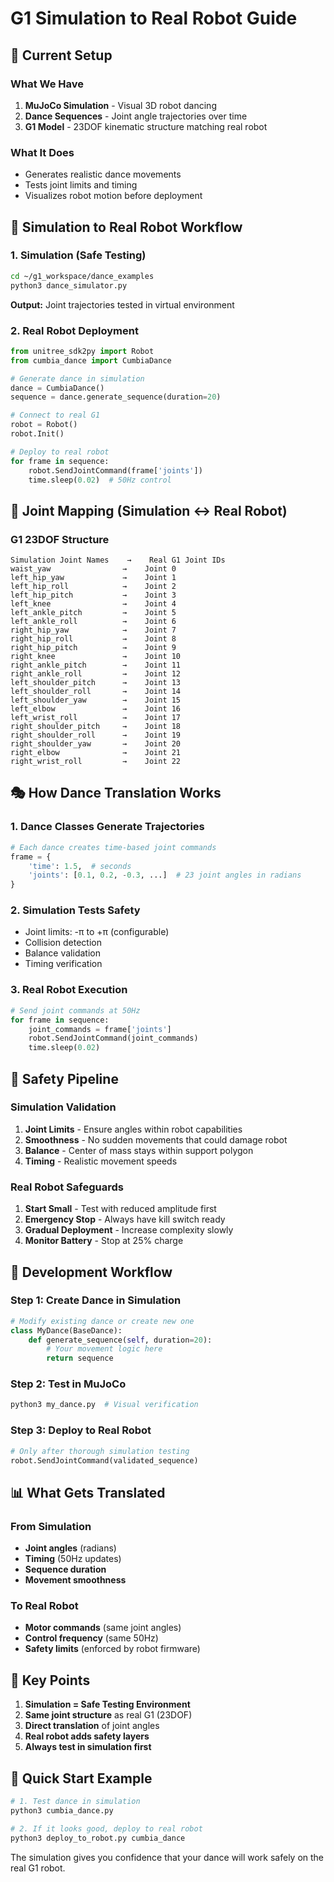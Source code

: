 # G1 Simulation to Real Robot Guide

## 🎯 Current Setup

### What We Have
1. **MuJoCo Simulation** - Visual 3D robot dancing
2. **Dance Sequences** - Joint angle trajectories over time
3. **G1 Model** - 23DOF kinematic structure matching real robot

### What It Does
- Generates realistic dance movements
- Tests joint limits and timing
- Visualizes robot motion before deployment

## 🔄 Simulation to Real Robot Workflow

### 1. Simulation (Safe Testing)
```bash
cd ~/g1_workspace/dance_examples
python3 dance_simulator.py
```
**Output:** Joint trajectories tested in virtual environment

### 2. Real Robot Deployment
```python
from unitree_sdk2py import Robot
from cumbia_dance import CumbiaDance

# Generate dance in simulation
dance = CumbiaDance()
sequence = dance.generate_sequence(duration=20)

# Connect to real G1
robot = Robot()
robot.Init()

# Deploy to real robot
for frame in sequence:
    robot.SendJointCommand(frame['joints'])
    time.sleep(0.02)  # 50Hz control
```

## 🤖 Joint Mapping (Simulation ↔ Real Robot)

### G1 23DOF Structure
```
Simulation Joint Names    →    Real G1 Joint IDs
waist_yaw                →    Joint 0
left_hip_yaw             →    Joint 1
left_hip_roll            →    Joint 2
left_hip_pitch           →    Joint 3
left_knee                →    Joint 4
left_ankle_pitch         →    Joint 5
left_ankle_roll          →    Joint 6
right_hip_yaw            →    Joint 7
right_hip_roll           →    Joint 8
right_hip_pitch          →    Joint 9
right_knee               →    Joint 10
right_ankle_pitch        →    Joint 11
right_ankle_roll         →    Joint 12
left_shoulder_pitch      →    Joint 13
left_shoulder_roll       →    Joint 14
left_shoulder_yaw        →    Joint 15
left_elbow               →    Joint 16
left_wrist_roll          →    Joint 17
right_shoulder_pitch     →    Joint 18
right_shoulder_roll      →    Joint 19
right_shoulder_yaw       →    Joint 20
right_elbow              →    Joint 21
right_wrist_roll         →    Joint 22
```

## 🎭 How Dance Translation Works

### 1. Dance Classes Generate Trajectories
```python
# Each dance creates time-based joint commands
frame = {
    'time': 1.5,  # seconds
    'joints': [0.1, 0.2, -0.3, ...]  # 23 joint angles in radians
}
```

### 2. Simulation Tests Safety
- Joint limits: -π to +π (configurable)
- Collision detection
- Balance validation
- Timing verification

### 3. Real Robot Execution
```python
# Send joint commands at 50Hz
for frame in sequence:
    joint_commands = frame['joints']
    robot.SendJointCommand(joint_commands)
    time.sleep(0.02)
```

## 🚨 Safety Pipeline

### Simulation Validation
1. **Joint Limits** - Ensure angles within robot capabilities
2. **Smoothness** - No sudden movements that could damage robot
3. **Balance** - Center of mass stays within support polygon
4. **Timing** - Realistic movement speeds

### Real Robot Safeguards
1. **Start Small** - Test with reduced amplitude first
2. **Emergency Stop** - Always have kill switch ready
3. **Gradual Deployment** - Increase complexity slowly
4. **Monitor Battery** - Stop at 25% charge

## 🔧 Development Workflow

### Step 1: Create Dance in Simulation
```python
# Modify existing dance or create new one
class MyDance(BaseDance):
    def generate_sequence(self, duration=20):
        # Your movement logic here
        return sequence
```

### Step 2: Test in MuJoCo
```bash
python3 my_dance.py  # Visual verification
```

### Step 3: Deploy to Real Robot
```python
# Only after thorough simulation testing
robot.SendJointCommand(validated_sequence)
```

## 📊 What Gets Translated

### From Simulation
- **Joint angles** (radians)
- **Timing** (50Hz updates)
- **Sequence duration**
- **Movement smoothness**

### To Real Robot
- **Motor commands** (same joint angles)
- **Control frequency** (same 50Hz)
- **Safety limits** (enforced by robot firmware)

## 🎯 Key Points

1. **Simulation = Safe Testing Environment**
2. **Same joint structure** as real G1 (23DOF)
3. **Direct translation** of joint angles
4. **Real robot adds safety layers**
5. **Always test in simulation first**

## 🚀 Quick Start Example

```bash
# 1. Test dance in simulation
python3 cumbia_dance.py

# 2. If it looks good, deploy to real robot
python3 deploy_to_robot.py cumbia_dance
```

The simulation gives you confidence that your dance will work safely on the real G1 robot.